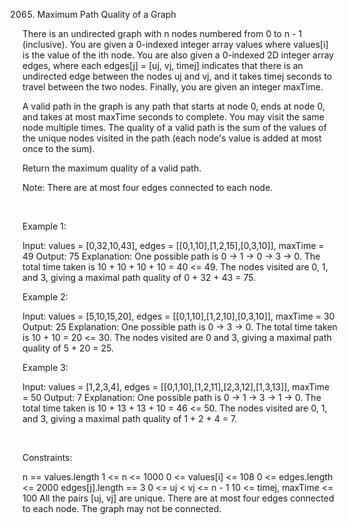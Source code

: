2065. Maximum Path Quality of a Graph

There is an undirected graph with n nodes numbered from 0 to n - 1 (inclusive). You are given a 0-indexed integer array values where values[i] is the value of the ith node. You are also given a 0-indexed 2D integer array edges, where each edges[j] = [uj, vj, timej] indicates that there is an undirected edge between the nodes uj and vj, and it takes timej seconds to travel between the two nodes. Finally, you are given an integer maxTime.

A valid path in the graph is any path that starts at node 0, ends at node 0, and takes at most maxTime seconds to complete. You may visit the same node multiple times. The quality of a valid path is the sum of the values of the unique nodes visited in the path (each node's value is added at most once to the sum).

Return the maximum quality of a valid path.

Note: There are at most four edges connected to each node.

 

Example 1:

Input: values = [0,32,10,43], edges = [[0,1,10],[1,2,15],[0,3,10]], maxTime = 49
Output: 75
Explanation:
One possible path is 0 -> 1 -> 0 -> 3 -> 0. The total time taken is 10 + 10 + 10 + 10 = 40 <= 49.
The nodes visited are 0, 1, and 3, giving a maximal path quality of 0 + 32 + 43 = 75.


Example 2:

Input: values = [5,10,15,20], edges = [[0,1,10],[1,2,10],[0,3,10]], maxTime = 30
Output: 25
Explanation:
One possible path is 0 -> 3 -> 0. The total time taken is 10 + 10 = 20 <= 30.
The nodes visited are 0 and 3, giving a maximal path quality of 5 + 20 = 25.


Example 3:

Input: values = [1,2,3,4], edges = [[0,1,10],[1,2,11],[2,3,12],[1,3,13]], maxTime = 50
Output: 7
Explanation:
One possible path is 0 -> 1 -> 3 -> 1 -> 0. The total time taken is 10 + 13 + 13 + 10 = 46 <= 50.
The nodes visited are 0, 1, and 3, giving a maximal path quality of 1 + 2 + 4 = 7.


 

Constraints:

n == values.length
1 <= n <= 1000
0 <= values[i] <= 108
0 <= edges.length <= 2000
edges[j].length == 3 
0 <= uj < vj <= n - 1
10 <= timej, maxTime <= 100
All the pairs [uj, vj] are unique.
There are at most four edges connected to each node.
The graph may not be connected.